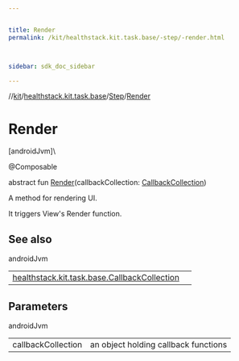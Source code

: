 ```yaml
---


title: Render
permalink: /kit/healthstack.kit.task.base/-step/-render.html



sidebar: sdk_doc_sidebar

---
```



//[kit](/kit.html)/[healthstack.kit.task.base](../index.html)/[Step](index.html)/[Render](-render.html)



# Render



[androidJvm]\




@Composable



abstract fun [Render](-render.html)(callbackCollection: [CallbackCollection](../-callback-collection/index.html))



A method for rendering UI.



It triggers View's Render function.



## See also


androidJvm

| | |
|---|---|
| [healthstack.kit.task.base.CallbackCollection](../-callback-collection/index.html) |  |



## Parameters


androidJvm

| | |
|---|---|
| callbackCollection | an object holding callback functions |







